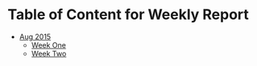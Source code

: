 # Table of Content for Weekly Report 

* [Aug 2015](Aug2015/README.md)
    * [Week One](Aug2015/weekone.md)
    * [Week Two](Aug2015/weektwo.md)
